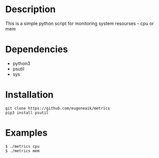 # Description
This is a simple python script for monitoring system resourses - cpu or mem
# Dependencies
* python3
* psutil
* sys
# Installation
    git clone https://github.com/eugeneaik/metrics
    pip3 install psutil
# Examples
    $ ./metrics cpu
    $ ./metrics mem

